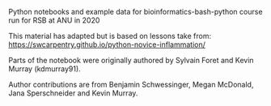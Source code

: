 Python notebooks and example data for bioinformatics-bash-python course run for RSB at ANU in 2020

This material has adapted but is based on lessons take from: https://swcarpentry.github.io/python-novice-inflammation/

Parts of the notebook were originally authored by Sylvain Foret and Kevin Murray (kdmurray91). 

Author contributions are from Benjamin Schwessinger, Megan McDonald, Jana Sperschneider and Kevin Murray.
